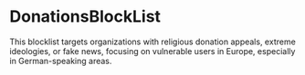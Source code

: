# DonationsBlockList
This blocklist targets organizations with religious donation appeals, extreme ideologies, or fake news, focusing on vulnerable users in Europe, especially in German-speaking areas.

